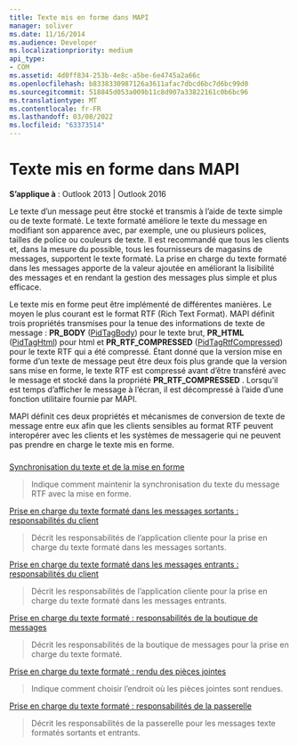 ```yaml
---
title: Texte mis en forme dans MAPI
manager: soliver
ms.date: 11/16/2014
ms.audience: Developer
ms.localizationpriority: medium
api_type:
- COM
ms.assetid: 4d0ff834-253b-4e8c-a5be-6e4745a2a66c
ms.openlocfilehash: b8338330987126a3611afac7dbcd6bc7d6bc99d0
ms.sourcegitcommit: 518845d053a009b11c8d907a33822161c0b6bc96
ms.translationtype: MT
ms.contentlocale: fr-FR
ms.lasthandoff: 03/08/2022
ms.locfileid: "63373514"
---
```

# <a name="formatted-text-in-mapi"></a>Texte mis en forme dans MAPI

**S’applique à** : Outlook 2013 | Outlook 2016
  
Le texte d’un message peut être stocké et transmis à l’aide de texte simple ou de texte formaté. Le texte formaté améliore le texte du message en modifiant son apparence avec, par exemple, une ou plusieurs polices, tailles de police ou couleurs de texte. Il est recommandé que tous les clients et, dans la mesure du possible, tous les fournisseurs de magasins de messages, supportent le texte formaté. La prise en charge du texte formaté dans les messages apporte de la valeur ajoutée en améliorant la lisibilité des messages et en rendant la gestion des messages plus simple et plus efficace.
  
Le texte mis en forme peut être implémenté de différentes manières. Le moyen le plus courant est le format RTF (Rich Text Format). MAPI définit trois propriétés transmises pour la tenue des informations de texte de message : **PR_BODY** ([PidTagBody](pidtagbody-canonical-property.md)) pour le texte brut, **PR_HTML** ([PidTagHtml](pidtaghtml-canonical-property.md)) pour html et **PR_RTF_COMPRESSED** ([PidTagRtfCompressed](pidtagrtfcompressed-canonical-property.md)) pour le texte RTF qui a été compressé. Étant donné que la version mise en forme d’un texte de message peut être deux fois plus grande que la version sans mise en forme, le texte RTF est compressé avant d’être transféré avec le message et stocké dans la propriété **PR_RTF_COMPRESSED** . Lorsqu’il est temps d’afficher le message à l’écran, il est décompressé à l’aide d’une fonction utilitaire fournie par MAPI.
  
MAPI définit ces deux propriétés et mécanismes de conversion de texte de message entre eux afin que les clients sensibles au format RTF peuvent interopérer avec les clients et les systèmes de messagerie qui ne peuvent pas prendre en charge le texte mis en forme.
  
###

[Synchronisation du texte et de la mise en forme](synchronizing-text-and-formatting.md)
  
> Indique comment maintenir la synchronisation du texte du message RTF avec la mise en forme.

[Prise en charge du texte formaté dans les messages sortants : responsabilités du client](supporting-formatted-text-in-outgoing-messages-client-responsibilities.md)
  
> Décrit les responsabilités de l’application cliente pour la prise en charge du texte formaté dans les messages sortants.

[Prise en charge du texte formaté dans les messages entrants : responsabilités du client](supporting-formatted-text-in-incoming-messages-client-responsibilities.md)
  
> Décrit les responsabilités de l’application cliente pour la prise en charge du texte formaté dans les messages entrants.

[Prise en charge du texte formaté : responsabilités de la boutique de messages](supporting-formatted-text-message-store-responsibilities.md)
  
> Décrit les responsabilités de la boutique de messages pour la prise en charge du texte formaté.

[Prise en charge du texte formaté : rendu des pièces jointes](supporting-formatted-text-rendering-attachments.md)
  
> Indique comment choisir l’endroit où les pièces jointes sont rendues.

[Prise en charge du texte formaté : responsabilités de la passerelle](supporting-formatted-text-gateway-responsibilities.md)
  
> Décrit les responsabilités de la passerelle pour les messages texte formatés sortants et entrants.
